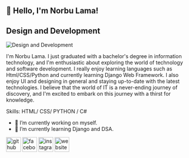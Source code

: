 ## 👋 Hello, I'm Norbu Lama!
##     Design and Development
![Design and Development](https://arturssmirnovs.github.io/github-profile-readme-generator/images/banner.png)

I'm Norbu Lama. I just graduated with a bachelor's degree in information technology, and I'm enthusiastic about exploring the world of technology and software development. I really enjoy learning languages such as Html/CSS/Python and currently learning Django Web Framework. I also enjoy UI and designing in general and staying up-to-date with the latest technologies. I believe that the world of IT is a never-ending journey of discovery, and I'm excited to embark on this journey with a thirst for knowledge.

Skills: HTML/ CSS/ PYTHON / C#

- 🔭 I’m currently working on myself. 
- 🌱 I’m currently learning Django and DSA. 


[<img src='https://cdn.jsdelivr.net/npm/simple-icons@3.0.1/icons/github.svg' alt='github' height='40'>](https://github.com/NorbuHyolmo)  [<img src='https://cdn.jsdelivr.net/npm/simple-icons@3.0.1/icons/facebook.svg' alt='facebook' height='40'>](https://www.facebook.com/norbuhero)  [<img src='https://cdn.jsdelivr.net/npm/simple-icons@3.0.1/icons/instagram.svg' alt='instagram' height='40'>](https://www.instagram.com/norbulama_/)  [<img src='https://cdn.jsdelivr.net/npm/simple-icons@3.0.1/icons/icloud.svg' alt='website' height='40'>](https://norbuhyolmo.github.io/)  


